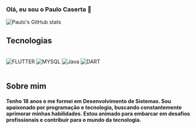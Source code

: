 ### Olá, eu sou o Paulo Caserta 👋

![Paulo's GitHub stats](https://github-readme-stats.vercel.app/api?username=casertaPaulo&show_icons=true&theme=radical)

## Tecnologias

<div style="display: inline_block"> <br/>

   <img align="center" alt="FLUTTER" src="https://img.shields.io/badge/Flutter-02569B?style=for-the-badge&logo=flutter&logoColor=white" />
   <img align="center" alt="MYSQL" src="https://img.shields.io/badge/MySQL-00000F?style=for-the-badge&logo=mysql&logoColor=white" />
   <img align="center" alt="Java" src="https://img.shields.io/badge/Java-ED8B00?style=for-the-badge&logo=openjdk&logoColor=white" />
   <img align="center" alt="DART" src="https://img.shields.io/badge/Dart-0175C2?style=for-the-badge&logo=dart&logoColor=white" />
</div> <br/>

## Sobre mim

#### Tenho 18 anos e me formei em Desenvolvimento de Sistemas. Sou apaixonado por programação e tecnologia, buscando constantemente aprimorar minhas habilidades. Estou animado para embarcar em desafios profissionais e contribuir para o mundo da tecnologia.


